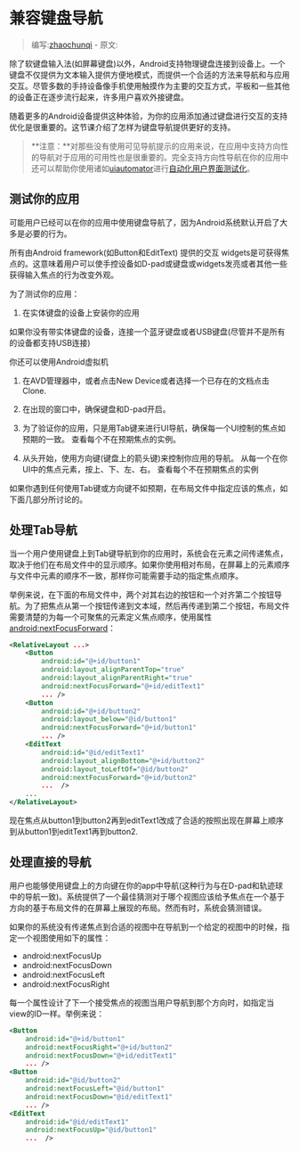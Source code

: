 # 兼容键盘导航

> 编写:[zhaochunqi](https://github.com/zhaochunqi) - 原文:

除了软键盘输入法(如屏幕键盘)以外，Android支持物理键盘连接到设备上。一个键盘不仅提供为文本输入提供方便地模式，而提供一个合适的方法来导航和与应用交互。尽管多数的手持设备像手机使用触摸作为主要的交互方式，平板和一些其他的设备正在逐步流行起来，许多用户喜欢外接键盘。

随着更多的Android设备提供这种体验，为你的应用添加通过键盘进行交互的支持优化是很重要的。这节课介绍了怎样为键盘导航提供更好的支持。

>**注意：**对那些没有使用可见导航提示的应用来说，在应用中支持方向性的导航对于应用的可用性也是很重要的。完全支持方向性导航在你的应用中还可以帮助你使用诸如[uiautomator](http://developer.android.com/tools/help/uiautomator/index.html)进行[自动化用户界面测试化](http://developer.android.com/tools/testing/testing_ui.html)。

## 测试你的应用

可能用户已经可以在你的应用中使用键盘导航了，因为Android系统默认开启了大多是必要的行为。

所有由Android framework(如Button和EditText) 提供的交互 widgets是可获得焦点的。这意味着用户可以使手控设备如D-pad或键盘或widgets发亮或者其他一些获得输入焦点的行为改变外观。

为了测试你的应用：

1. 在实体键盘的设备上安装你的应用

  如果你没有带实体键盘的设备，连接一个蓝牙键盘或者USB键盘(尽管并不是所有的设备都支持USB连接)

  你还可以使用Android虚拟机

  1. 在AVD管理器中，或者点击New Device或者选择一个已存在的文档点击Clone.
  2. 在出现的窗口中，确保键盘和D-pad开启。

2. 为了验证你的应用，只是用Tab键来进行UI导航，确保每一个UI控制的焦点如预期的一致。
   查看每个不在预期焦点的实例。
3. 从头开始，使用方向键(键盘上的箭头键)来控制你应用的导航。
   从每一个在你UI中的焦点元素，按上、下、左、右。
   查看每个不在预期焦点的实例

如果你遇到任何使用Tab键或方向键不如预期，在布局文件中指定应该的焦点，如下面几部分所讨论的。

## 处理Tab导航

当一个用户使用键盘上到Tab键导航到你的应用时，系统会在元素之间传递焦点，取决于他们在布局文件中的显示顺序。如果你使用相对布局，在屏幕上的元素顺序与文件中元素的顺序不一致，那样你可能需要手动的指定焦点顺序。

举例来说，在下面的布局文件中，两个对其右边的按钮和一个对齐第二个按钮导航。为了把焦点从第一个按钮传递到文本域，然后再传递到第二个按钮，布局文件需要清楚的为每一个可聚焦的元素定义焦点顺序，使用属性[android:nextFocusForward](http://developer.android.com/reference/android/view/View.html#attr_android:nextFocusForward)：

```xml
<RelativeLayout ...>
    <Button
        android:id="@+id/button1"
        android:layout_alignParentTop="true"
        android:layout_alignParentRight="true"
        android:nextFocusForward="@+id/editText1"
        ... />
    <Button
        android:id="@+id/button2"
        android:layout_below="@id/button1"
        android:nextFocusForward="@+id/button1"
        ... />
    <EditText
        android:id="@id/editText1"
        android:layout_alignBottom="@+id/button2"
        android:layout_toLeftOf="@id/button2"
        android:nextFocusForward="@+id/button2"
        ...  />
    ...
</RelativeLayout>
```
现在焦点从button1到button2再到editText1改成了合适的按照出现在屏幕上顺序到从button1到editText1再到button2.

## 处理直接的导航

用户也能够使用键盘上的方向键在你的app中导航(这种行为与在D-pad和轨迹球中的导航一致)。系统提供了一个最佳猜测对于哪个视图应该给予焦点在一个基于方向的基于布局文件的在屏幕上展现的布局。然而有时，系统会猜测错误。

如果你的系统没有传递焦点到合适的视图中在导航到一个给定的视图中的时候，指定一个视图使用如下的属性：

* android:nextFocusUp
* android:nextFocusDown
* android:nextFocusLeft
* android:nextFocusRight

每一个属性设计了下一个接受焦点的视图当用户导航到那个方向时，如指定当view的ID一样。举例来说：

```xml
<Button
    android:id="@+id/button1"
    android:nextFocusRight="@+id/button2"
    android:nextFocusDown="@+id/editText1"
    ... />
<Button
    android:id="@id/button2"
    android:nextFocusLeft="@id/button1"
    android:nextFocusDown="@id/editText1"
    ... />
<EditText
    android:id="@id/editText1"
    android:nextFocusUp="@id/button1"
    ...  />
```

